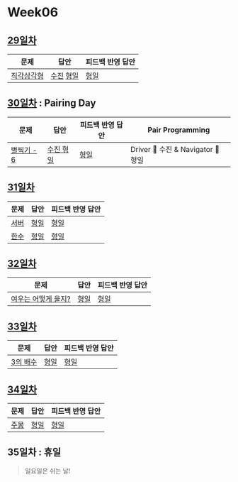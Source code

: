 # Week06

## [29일차](Day29)

| 문제                                               | 답안                                                    | 피드백 반영 답안               |
| -------------------------------------------------- | ------------------------------------------------------- | ------------------------------ |
| [직각삼각형](https://www.acmicpc.net/problem/4153) | [수진](Day29/bj4153_ksj.js) [형일](Day29/bj4153_jhi.js) | [형일](Day29/bj4153_jhi_fb.js) |

## [30일차](Day30) : Pairing Day

| 문제                                               | 답안                                 | 피드백 반영 답안                   | Pair Programming                   |
| -------------------------------------------------- | ------------------------------------ | ---------------------------------- | ---------------------------------- |
| [별찍기 - 6](https://www.acmicpc.net/problem/2443) | [수진 형일](Day30/bj2443_ksj_jhi.js) | [형일](Day30/bj2443_ksj_jhi_fb.js) | Driver 🚗 수진 & Navigator 🧭 형일 |

## [31일차](Day31)

| 문제                                          | 답안                         | 피드백 반영 답안                |
| --------------------------------------------- | ---------------------------- | ------------------------------- |
| [서버](https://www.acmicpc.net/problem/10409) | [형일](Day31/bj10409_jhi.js) | [형일](Day31/bj10409_jhi_fb.js) |
| [한수](https://www.acmicpc.net/problem/1065)  | [형일](Day31/bj1065_jhi.js)  | [형일](Day31/bj1065_jhi_fb.js)  |

## [32일차](Day32)

| 문제                                                        | 답안                        | 피드백 반영 답안               |
| ----------------------------------------------------------- | --------------------------- | ------------------------------ |
| [여우는 어떻게 울지?](https://www.acmicpc.net/problem/9536) | [형일](Day32/bj9536_jhi.js) | [형일](Day32/bj9536_jhi_fb.js) |

## [33일차](Day33)

| 문제                                             | 답안                        | 피드백 반영 답안               |
| ------------------------------------------------ | --------------------------- | ------------------------------ |
| [3의 배수](https://www.acmicpc.net/problem/1769) | [형일](Day33/bj1769_jhi.js) | [형일](Day33/bj1769_jhi_fb.js) |

## [34일차](Day34)

| 문제                                         | 답안                        | 피드백 반영 답안               |
| -------------------------------------------- | --------------------------- | ------------------------------ |
| [주몽](https://www.acmicpc.net/problem/1940) | [형일](Day34/bj1940_jhi.js) | [형일](Day34/bj1940_jhi_fb.js) |

## 35일차 : 휴일

> 일요일은 쉬는 날!
